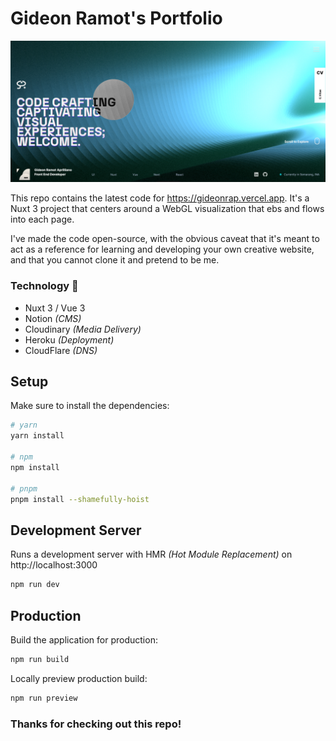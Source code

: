 # Gideon Ramot's Portfolio

![Homepage Screenshot](public/cover.jpg)

This repo contains the latest code for https://gideonrap.vercel.app. It's a Nuxt 3 project that centers around a WebGL visualization that ebs and flows into each page.

I've made the code open-source, with the obvious caveat that it's meant to act as a reference for learning and developing your own creative website, and that you cannot clone it and pretend to be me.

### Technology 🚀

- Nuxt 3 / Vue 3
- Notion _(CMS)_
- Cloudinary _(Media Delivery)_
- Heroku _(Deployment)_
- CloudFlare _(DNS)_

## Setup

Make sure to install the dependencies:

```bash
# yarn
yarn install

# npm
npm install

# pnpm
pnpm install --shamefully-hoist
```

## Development Server

Runs a development server with HMR _(Hot Module Replacement)_ on http://localhost:3000

```bash
npm run dev
```

## Production

Build the application for production:

```bash
npm run build
```

Locally preview production build:

```bash
npm run preview
```

### Thanks for checking out this repo!

